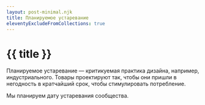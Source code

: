 ```yaml
---
layout: post-minimal.njk
title: Планируемое устаревание
eleventyExcludeFromCollections: true
---
```


# {{ title }}

Планируемое устаревание — критикуемая практика дизайна, например, индустриального. Товары проектируют так, чтобы они пришли в негодность в кратчайший срок, чтобы стимулировать потребление.

Мы планируем дату устаревания сообщества. 
